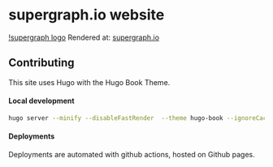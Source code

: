 # supergraph.io website

[!supergraph logo](static/supergraph-logo.png)
Rendered at: [supergraph.io](https://supergraph.io)

## Contributing

This site uses Hugo with the Hugo Book Theme.

#### Local development

```bash
hugo server --minify --disableFastRender  --theme hugo-book --ignoreCache
```

#### Deployments

Deployments are automated with github actions, hosted on Github pages.
